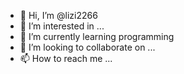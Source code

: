 - 👋 Hi, I’m @lizi2266
- 👀 I’m interested in ...
- 🌱 I’m currently learning programming
- 💞️ I’m looking to collaborate on ...
- 📫 How to reach me ...

<!---
lizi2266/lizi2266 is a ✨ special ✨ repository because its `README.md` (this file) appears on your GitHub profile.
You can click the Preview link to take a look at your changes.
--->
